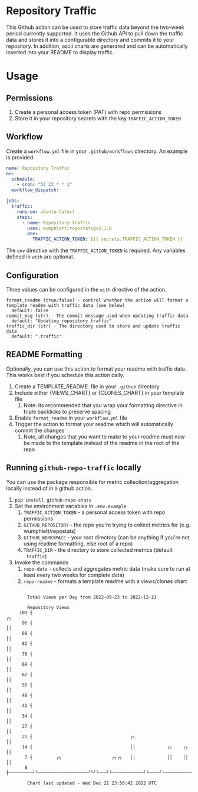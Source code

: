 # Repository Traffic

This Github action can be used to store traffic data beyond the two-week period currently supported.
It uses the Github API to pull down the traffic data and stores it into a configurable directory and commits it to your 
repository. In addition, ascii charts are generated and can be automatically inserted into your README to display traffic.

# Usage
## Permissions
1. Create a personal access token (PAT) with repo permissions
2. Store it in your repository secrets with the key `TRAFFIC_ACTION_TOKEN`

## Workflow
Create a `workflow.yml` file in your `.github/workflows` directory. An example is provided.

```yaml
name: Repository Traffic
on:
  schedule:
    - cron: "55 23 * * 1"
  workflow_dispatch:

jobs:
  traffic:
    runs-on: ubuntu-latest
    steps:
      - name: Repository Traffic
        uses: wumphlett/repostats@v2.1.0
        env:
          TRAFFIC_ACTION_TOKEN: ${{ secrets.TRAFFIC_ACTION_TOKEN }}
```
The `env` directive with the `TRAFFIC_ACTION_TOKEN` is required. Any variables defined in `with` are optional.

## Configuration
Three values can be configured in the `with` directive of the action.
```
format_readme (true/false) - control whether the action will format a template readme with traffic data (see below)
  default: false
commit_msg (str) - The commit message used when updating traffic data
  default: "Updating repository traffic"
traffic_dir (str) - The directory used to store and update traffic data
  default: ".traffic"
```

## README Formatting
Optionally, you can use this action to format your readme with traffic data. This works best if you schedule this action
daily.

1. Create a TEMPLATE_README.<any type> file in your `.github` directory
2. Include either {VIEWS_CHART} or {CLONES_CHART} in your template file
   1. Note: its recommended that you wrap your formatting directive in triple backticks to preserve spacing
3. Enable `format_readme` in your `workflow.yml` file
4. Trigger the action to format your readme which will automatically commit the changes
   1. Note, all changes that you want to make to your readme must now be made to the template instead of the readme in the root of the repo

## Running `github-repo-traffic` locally
You can use the package responsible for metric collection/aggregation locally instead of in a github action.

1. `pip install github-repo-stats`
2. Set the environment variables in `.env.example`
   1. `TRAFFIC_ACTION_TOKEN` - a personal access token with repo permissions
   2. `GITHUB_REPOSITORY` - the repo you're trying to collect metrics for (e.g. wumphlett/repostats)
   3. `GITHUB_WORKSPACE` - your root directory (can be anything if you're not using readme formatting, else root of a repo)
   4. `TRAFFIC_DIR` - the directory to store collected metrics (default `.traffic`)
3. Invoke the commands
   1. `repo-data` - collects and aggregates metric data (make sure to run at least every two weeks for complete data)
   2. `repo-readme` - formats a template readme with a views/clones chart

```

        Total Views per Day from 2022-09-23 to 2022-12-21

        Repository Views
     103 ┼                                                                                ╭╮
      96 ┤                                                                                ││
      89 ┤                                                                                ││
      82 ┤                                                                                ││
      76 ┤                                                                                ││
      69 ┤                                                                                ││
      62 ┤                                                                                ││
      55 ┤                                                                                ││
      48 ┤                                                                                ││
      41 ┤                                                                                ││
      34 ┤                                                                                ││
      27 ┤                                                                                ││
      21 ┤                                     ╭╮                                         ││
      14 ┤                                     ││            ╭╮    ╭╮                     ││
       7 ┤         ╭╮                   ╭╮╭╮   ││            ││    ││                     ││
       0 ┼─────────╯╰───────────────────╯╰╯╰───╯╰────────────╯╰────╯╰─────────────────────╯╰───────

        Chart last updated - Wed Dec 21 23:58:42 2022 UTC
        
```
